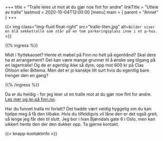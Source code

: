 +++
title = "Tralle leies ut mot at du gjør noe fint for andre"
linkTitle = "Utleie av tralle"
lastmod = 2020-10-04T12:00:00
[menu]
main = { parent = "Annet" }
+++

{{< img
    class="img-fluid float-right"
    src="tralle-liten.jpg"
    alt=`Bilder viser en blå sekketralle som står på en tom parkeringsplass inne i et p-hus.`
    >}}

{{% ingress %}}

Midt i flyttekaoset? Hente et møbel på Finn.no helt på egenhånd? Skal dere ha et arrangement? Det
kan være mange grunner til å ønske seg tilgang på en lagertralle! Og de er egentlig ikke så dyre,
opp mot 600 kr på Clas Ohlson eller Biltema. Men det er jo kanskje litt surt hvis du egentlig bare
trenger den en gang?

{{% /ingress %}}

Da er du heldig - for jeg leier ut en tralle mot at du gjør noe fint for andre. [Les mer og lei på
finn.no](https://www.finn.no/bap/forsale/ad.html?finnkode=192779877).

Har du funnet tralla mi forlatt? Det hadde vært veldig hyggelig om du kan hjelpe meg å få den
tilbake. Hvis du tilfeldigvis vil låne den er det også greit, så lenge jeg får den til slutt. Jeg
bor i Ivan Bjørndals gate 6 i Oslo, men kan sikkert hente den der den dukker opp. Ta
gjerne kontakt.

{{< knapp-kontaktinfo >}}
